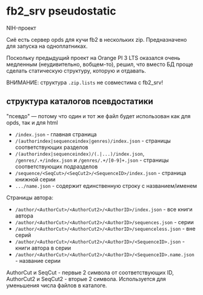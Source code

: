 # fb2_srv pseudostatic

NIH-проект

Сиё есть сервер opds для кучи fb2 в нескольких zip. Предназначено для запуска на одноплатниках.

Поскольку предыдущий проект на Orange PI 3 LTS оказался очень медленным (неудивительно, вобщем-то),
решил, что вместо БД проще сделать статическую структуру, которую и отдавать.

ВНИМАНИЕ: структура `.zip.lists` не совместима с fb2_srv!

## структура каталогов псевдостатики

"псевдо" — потому что один и тот же файл будет использован как для opds, так и для html

- `/index.json` - главная страница
- `/(authorindex|sequenceindex|genres)/index.json` - страницы соответствующих разделов
- `/(authorindex|sequenceindex)/(.|...)/index.json`, `/genres/.+/index.json` и `/genres/.+/[0-9]+.json` - страницы соответствующих подразделов
- `/sequence/<SeqCut>/<SeqCut2>/<SequenceID>/index.json` - страница книжной серии
- `.../name.json` - содержит единственную строку с названием/именем

Страницы автора:
- `/author/<AuthorCut>/<AuthorCut2>/<AuthorID>/index.json` - все книги автора
- `/author/<AuthorCut>/<AuthorCut2>/<AuthorID>/sequences.json` - серии
- `/author/<AuthorCut>/<AuthorCut2>/<AuthorID>/sequenceless.json` - вне серий
- `/author/<AuthorCut>/<AuthorCut2>/<AuthorID>/<SequenceID>.json` - книги автора в серии
- `/author/<AuthorCut>/<AuthorCut2>/<AuthorID>/<SequenceID>.name.json` - название серии

AuthorCut и SeqCut - первые 2 символа от соответствующих ID,
AuthorCut2 и SeqCut2 - вторые 2 символа. Используется для уменьшения числа файлов в каталоге.
